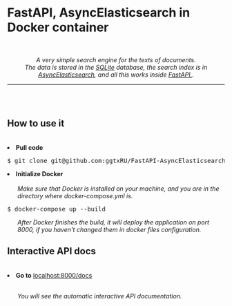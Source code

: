 <h1> FastAPI, AsyncElasticsearch in Docker container</h1><br>
<p align="center">
  <em>A very simple search engine for the texts of documents.</em><br>
  <em>The data is stored in the <a href="https://fastapi.tiangolo.com/tutorial/sql-databases/" rel="nofollow">SQLite</a> database, the search index is in <a href="https://elasticsearch-py.readthedocs.io/en/7.10.0/async.html" rel="nofollow">AsyncElasticsearch</a>, and all this works inside <a href="https://fastapi.tiangolo.com/" rel="nofollow">FastAPI.</a></em>.
</p>
<hr data-sourcepos="22:1-23:0"><br><br>
<h2>How to use it</h2><br>
<li>
  <strong>Pull code</strong>
<pre>$ git clone git@github.com:ggtxRU/FastAPI-AsyncElasticsearch-Docker.git</pre>
</li>
<li>
  <strong>Initialize Docker</strong><br><br>
  <ul><em>Make sure that Docker is installed on your machine, and you are in the directory where docker-compose.yml is.</em></ul>
<pre>$ docker-compose up --build</pre>
  <ul><em>After Docker finishes the build, it will deploy the application on port 8000, if you haven't changed them in docker files configuration.</em></ul>
</li>
<h2>Interactive API docs</h2><br>
<li><strong>Go to</strong> <a href="http://localhost:8000/docs" rel="nofollow">localhost:8000/docs</a></li><br>
<ul><em>You will see the automatic interactive API documentation.</em></ul>
